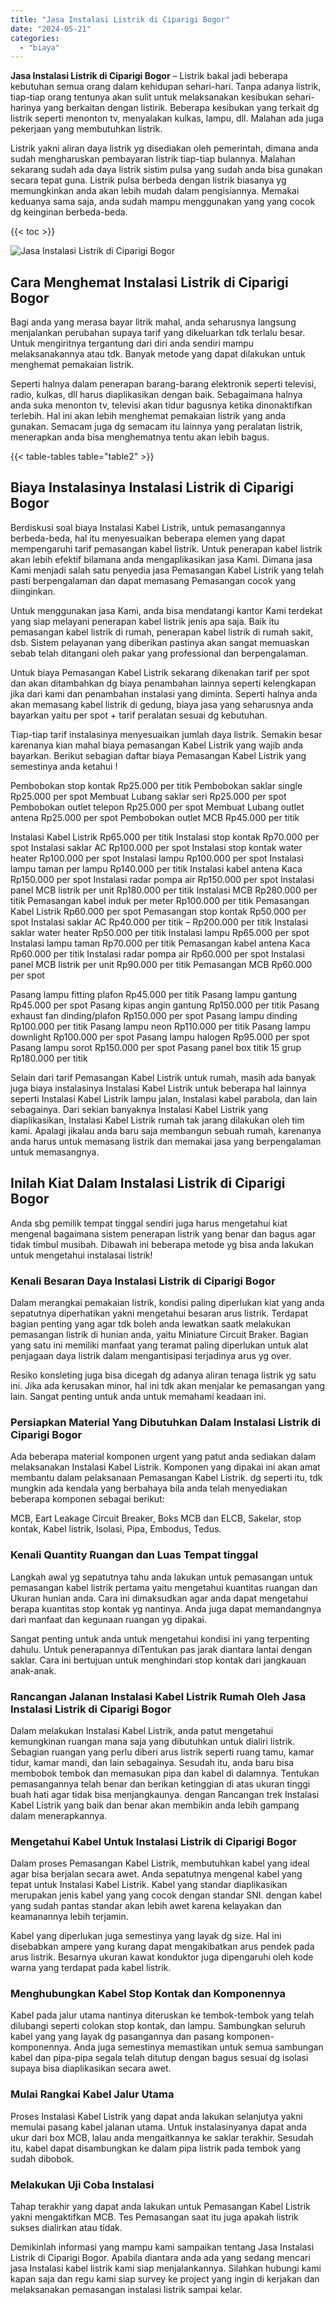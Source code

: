 ```yaml
---
title: "Jasa Instalasi Listrik di Ciparigi Bogor"
date: "2024-05-21"
categories: 
  - "biaya"
---
```


**Jasa Instalasi Listrik di Ciparigi Bogor** – Listrik bakal jadi beberapa kebutuhan semua orang dalam kehidupan sehari-hari. Tanpa adanya listrik, tiap-tiap orang tentunya akan sulit untuk melaksanakan kesibukan sehari-harinya yang berkaitan dengan listirik. Beberapa kesibukan yang terkait dg listrik seperti menonton tv, menyalakan kulkas, lampu, dll. Malahan ada juga pekerjaan yang membutuhkan listrik.

Listrik yakni aliran daya listrik yg disediakan oleh pemerintah, dimana anda sudah mengharuskan pembayaran listrik tiap-tiap bulannya. Malahan sekarang sudah ada daya listrik sistim pulsa yang sudah anda bisa gunakan secara tepat guna. Listrik pulsa berbeda dengan listrik biasanya yg memungkinkan anda akan lebih mudah dalam pengisiannya. Memakai keduanya sama saja, anda sudah mampu menggunakan yang yang cocok dg keinginan berbeda-beda.

{{< toc >}}

![Jasa Instalasi Listrik di Ciparigi Bogor](/images/instalasi-listrik-murah04.png)

## Cara Menghemat Instalasi Listrik di Ciparigi Bogor

Bagi anda yang merasa bayar litrik mahal, anda seharusnya langsung menjalankan perubahan supaya tarif yang dikeluarkan tdk terlalu besar. Untuk mengiritnya tergantung dari diri anda sendiri mampu melaksanakannya atau tdk. Banyak metode yang dapat dilakukan untuk menghemat pemakaian listrik.

Seperti halnya dalam penerapan barang-barang elektronik seperti televisi, radio, kulkas, dll harus diaplikasikan dengan baik. Sebagaimana halnya anda suka menonton tv, televisi akan tidur bagusnya ketika dinonaktifkan terlebih. Hal ini akan lebih menghemat pemakaian listrik yang anda gunakan. Semacam juga dg semacam itu lainnya yang peralatan listrik, menerapkan anda bisa menghematnya tentu akan lebih bagus.

{{< table-tables table="table2" >}}

## Biaya Instalasinya Instalasi Listrik di Ciparigi Bogor

Berdiskusi soal biaya Instalasi Kabel Listrik, untuk pemasangannya berbeda-beda, hal itu menyesuaikan beberapa elemen yang dapat mempengaruhi tarif pemasangan kabel listrik. Untuk penerapan kabel listrik akan lebih efektif bilamana anda mengaplikasikan jasa Kami. Dimana jasa Kami menjadi salah satu penyedia jasa Pemasangan Kabel Listrik yang telah pasti berpengalaman dan dapat memasang Pemasangan cocok yang diinginkan.

Untuk menggunakan jasa Kami, anda bisa mendatangi kantor Kami terdekat yang siap melayani penerapan kabel listrik jenis apa saja. Baik itu pemasangan kabel listrik di rumah, penerapan kabel listrik di rumah sakit, dsb. Sistem pelayanan yang diberikan pastinya akan sangat memuaskan sebab telah ditangani oleh pakar yang professional dan berpengalaman.

Untuk biaya Pemasangan Kabel Listrik sekarang dikenakan tarif per spot dan akan ditambahkan dg biaya penambahan lainnya seperti kelengkapan jika dari kami dan penambahan instalasi yang diminta. Seperti halnya anda akan memasang kabel listrik di gedung, biaya jasa yang seharusnya anda bayarkan yaitu per spot + tarif peralatan sesuai dg kebutuhan.

Tiap-tiap tarif instalasinya menyesuaikan jumlah daya listrik. Semakin besar karenanya kian mahal biaya pemasangan Kabel Listrik yang wajib anda bayarkan. Berikut sebagian daftar biaya Pemasangan Kabel Listrik yang semestinya anda ketahui !

Pembobokan stop kontak Rp25.000 per titik Pembobokan saklar single Rp25.000 per spot Membuat Lubang saklar seri Rp25.000 per spot Pembobokan outlet telepon Rp25.000 per spot Membuat Lubang outlet antena Rp25.000 per spot Pembobokan outlet MCB Rp45.000 per titik

Instalasi Kabel Listrik Rp65.000 per titik Instalasi stop kontak Rp70.000 per spot Instalasi saklar AC Rp100.000 per spot Instalasi stop kontak water heater Rp100.000 per spot Instalasi lampu Rp100.000 per spot Instalasi lampu taman per lampu Rp140.000 per titik Instalasi kabel antena Kaca Rp150.000 per spot Instalasi radar pompa air Rp150.000 per spot Instalasi panel MCB listrik per unit Rp180.000 per titik Instalasi MCB Rp280.000 per titik Pemasangan kabel induk per meter Rp100.000 per titik Pemasangan Kabel Listrik Rp60.000 per spot Pemasangan stop kontak Rp50.000 per spot Instalasi saklar AC Rp40.000 per titik – Rp200.000 per titik Instalasi saklar water heater Rp50.000 per titik Instalasi lampu Rp65.000 per spot Instalasi lampu taman Rp70.000 per titik Pemasangan kabel antena Kaca Rp60.000 per titik Instalasi radar pompa air Rp60.000 per spot Instalasi panel MCB listrik per unit Rp90.000 per titik Pemasangan MCB Rp60.000 per spot

Pasang lampu fitting plafon Rp45.000 per titik Pasang lampu gantung Rp45.000 per spot Pasang kipas angin gantung Rp150.000 per titik Pasang exhaust fan dinding/plafon Rp150.000 per spot Pasang lampu dinding Rp100.000 per titik Pasang lampu neon Rp110.000 per titik Pasang lampu downlight Rp100.000 per spot Pasang lampu halogen Rp95.000 per spot Pasang lampu sorot Rp150.000 per spot Pasang panel box titik 15 grup Rp180.000 per titik

Selain dari tarif Pemasangan Kabel Listrik untuk rumah, masih ada banyak juga biaya instalasinya Instalasi Kabel Listrik untuk beberapa hal lainnya seperti Instalasi Kabel Listrik lampu jalan, Instalasi kabel parabola, dan lain sebagainya. Dari sekian banyaknya Instalasi Kabel Listrik yang diaplikasikan, Instalasi Kabel Listrik rumah tak jarang dilakukan oleh tim kami. Apalagi jikalau anda baru saja membangun sebuah rumah, karenanya anda harus untuk memasang listrik dan memakai jasa yang berpengalaman untuk memasangnya.

## Inilah Kiat Dalam Instalasi Listrik di Ciparigi Bogor


Anda sbg pemilik tempat tinggal sendiri juga harus mengetahui kiat mengenal bagaimana sistem penerapan listrik yang benar dan bagus agar tidak timbul musibah. Dibawah ini beberapa metode yg bisa anda lakukan untuk mengetahui instalasai listrik!

### Kenali Besaran Daya Instalasi Listrik di Ciparigi Bogor

Dalam merangkai pemakaian listrik, kondisi paling diperlukan kiat yang anda sepatutnya diperhatikan yakni mengetahui besaran arus listrik. Terdapat bagian penting yang agar tdk boleh anda lewatkan saatk melakukan pemasangan listrik di hunian anda, yaitu Miniature Circuit Braker. Bagian yang satu ini memiliki manfaat yang teramat paling diperlukan untuk alat penjagaan daya listrik dalam mengantisipasi terjadinya arus yg over.

Resiko konsleting juga bisa dicegah dg adanya aliran tenaga listrik yg satu ini. Jika ada kerusakan minor, hal ini tdk akan menjalar ke pemasangan yang lain. Sangat penting untuk anda untuk memahami keadaan ini.

### Persiapkan Material Yang Dibutuhkan Dalam Instalasi Listrik di Ciparigi Bogor

Ada beberapa material komponen urgent yang patut anda sediakan dalam melaksanakan Instalasi Kabel Listrik. Komponen yang dipakai ini akan amat membantu dalam pelaksanaan Pemasangan Kabel Listrik. dg seperti itu, tdk mungkin ada kendala yang berbahaya bila anda telah menyediakan beberapa komponen sebagai berikut:

MCB, Eart Leakage Circuit Breaker, Boks MCB dan ELCB, Sakelar, stop kontak, Kabel listrik, Isolasi, Pipa, Embodus, Tedus.

### Kenali Quantity Ruangan dan Luas Tempat tinggal

Langkah awal yg sepatutnya tahu anda lakukan untuk pemasangan untuk pemasangan kabel listrik pertama yaitu mengetahui kuantitas ruangan dan Ukuran hunian anda. Cara ini dimaksudkan agar anda dapat mengetahui berapa kuantitas stop kontak yg nantinya. Anda juga dapat memandangnya dari manfaat dan kegunaan ruangan yg dipakai.

Sangat penting untuk anda untuk mengetahui kondisi ini yang terpenting dahulu. Untuk penerapannya diTentukan pas jarak diantara lantai dengan saklar. Cara ini bertujuan untuk menghindari stop kontak dari jangkauan anak-anak.

### Rancangan Jalanan Instalasi Kabel Listrik Rumah Oleh Jasa Instalasi Listrik di Ciparigi Bogor

Dalam melakukan Instalasi Kabel Listrik, anda patut mengetahui kemungkinan ruangan mana saja yang dibutuhkan untuk dialiri listrik. Sebagian ruangan yang perlu diberi arus listrik seperti ruang tamu, kamar tidur, kamar mandi, dan lain sebagainya. Sesudah itu, anda baru bisa membobok tembok dan memasukan pipa dan kabel di dalamnya. Tentukan pemasangannya telah benar dan berikan ketinggian di atas ukuran tinggi buah hati agar tidak bisa menjangkaunya. dengan Rancangan trek Instalasi Kabel Listrik yang baik dan benar akan membikin anda lebih gampang dalam menerapkannya.

### Mengetahui Kabel Untuk Instalasi Listrik di Ciparigi Bogor

Dalam proses Pemasangan Kabel Listrik, membutuhkan kabel yang ideal agar bisa berjalan secara awet. Anda sepatutnya mengenal kabel yang tepat untuk Instalasi Kabel Listrik. Kabel yang standar diaplikasikan merupakan jenis kabel yang yang cocok dengan standar SNI. dengan kabel yang sudah pantas standar akan lebih awet karena kelayakan dan keamanannya lebih terjamin.

Kabel yang diperlukan juga semestinya yang layak dg size. Hal ini disebabkan ampere yang kurang dapat mengakibatkan arus pendek pada arus listrik. Besarnya ukuran kawat konduktor juga dipengaruhi oleh kode warna yang terdapat pada kabel listrik.

### Menghubungkan Kabel Stop Kontak dan Komponennya

Kabel pada jalur utama nantinya diteruskan ke tembok-tembok yang telah dilubangi seperti colokan stop kontak, dan lampu. Sambungkan seluruh kabel yang yang layak dg pasangannya dan pasang komponen-komponennya. Anda juga semestinya memastikan untuk semua sambungan kabel dan pipa-pipa segala telah ditutup dengan bagus sesuai dg isolasi supaya bisa diaplikasikan secara awet.

### Mulai Rangkai Kabel Jalur Utama

Proses Instalasi Kabel Listrik yang dapat anda lakukan selanjutya yakni memulai pasang kabel jalanan utama. Untuk instalasinyanya dapat anda ukur dari box MCB, lalau anda mengaitkannya ke saklar terakhir. Sesudah itu, kabel dapat disambungkan ke dalam pipa listrik pada tembok yang sudah dibobok.

### Melakukan Uji Coba Instalasi

Tahap terakhir yang dapat anda lakukan untuk Pemasangan Kabel Listrik yakni mengaktifkan MCB. Tes Pemasangan saat itu juga apakah listrik sukses dialirkan atau tidak.

Demikinlah informasi yang mampu kami sampaikan tentang Jasa Instalasi Listrik di Ciparigi Bogor. Apabila diantara anda ada yang sedang mencari jasa Instalasi kabel listrik kami siap menjalankannya. Silahkan hubungi kami kapan saja dan regu kami siap survey ke project yang ingin di kerjakan dan melaksanakan pemasangan instalasi listrik sampai kelar.
